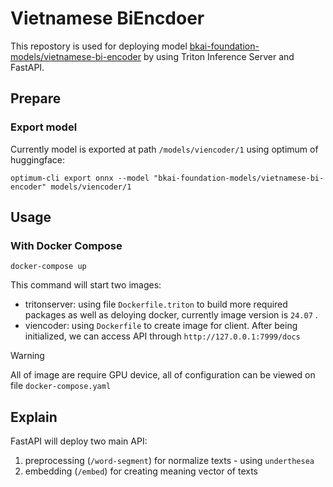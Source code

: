 # Vietnamese BiEncdoer

This repostory is used for deploying model [bkai-foundation-models/vietnamese-bi-encoder](https://huggingface.co/bkai-foundation-models/vietnamese-bi-encoder) by using Triton Inference Server and FastAPI. 

## Prepare
### Export model
Currently model is exported at path `/models/viencoder/1` using optimum of huggingface:
```
optimum-cli export onnx --model "bkai-foundation-models/vietnamese-bi-encoder" models/viencoder/1
```

## Usage
### With Docker Compose
```
docker-compose up
```
This command will start two images: 
- tritonserver: using file `Dockerfile.triton` to build more required packages as well as deloying docker, currently image version is `24.07` . 
- viencoder: using `Dockerfile` to create image for client. After being initialized, we can access API through `http://127.0.0.1:7999/docs`

> [!WARNING]  
> All of image are require GPU device, all of configuration can be viewed on file `docker-compose.yaml`

## Explain
FastAPI will deploy two main API:
1. preprocessing (`/word-segment`) for normalize texts - using `underthesea`
2. embedding (`/embed`) for creating meaning vector of texts








 




